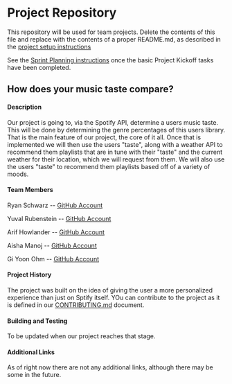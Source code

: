 # Project Repository

This repository will be used for team projects. Delete the contents of this file and replace with the contents of a proper README.md, as described in the [project setup instructions](./project-setup-instructions.md)

See the [Sprint Planning instructions](./sprint-planning-instructions.md) once the basic Project Kickoff tasks have been completed.

## How does your music taste compare?

#### Description

Our project is going to, via the Spotify API, determine a users music taste. This will be done by determining the genre percentages of this users library. That is the main feature of our project, the core of it all. Once that is implemented we will then use the users "taste", along with a weather API to recommend them playlists that are in tune with their "taste" and the current weather for their location, which we will request from them. We will also use the users "taste" to recommend them playlists based off of a variety of moods.

#### Team Members

Ryan Schwarz -- [GitHub Account](https://github.com/ryan-schwarz)

Yuval Rubenstein --  [GitHub Account](https://github.com/RubyMamba)

Arif Howlander -- [GitHub Account](https://github.com/arifh331)

Aisha Manoj -- [GitHub Account](https://github.com/aishamanoj)

Gi Yoon Ohm -- [GitHub Account](https://github.com/gyo202)

#### Project History

The project was built on the idea of giving the user a more personalized experience than just on Sptify itself. YOu can contribute to the project as it is defined in our [CONTRIBUTING.md](./CONTRIBUTING.md) document.

#### Building and Testing

To be updated when our project reaches that stage.

#### Additional Links

As of right now there are not any additional links, although there may be some in the future.
